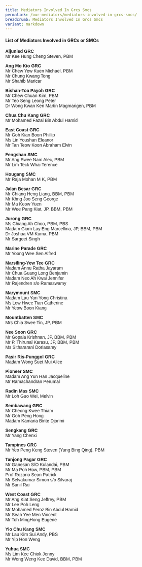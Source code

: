 ```yaml
---
title: Mediators Involved In Grcs Smcs
permalink: /our-mediators/mediators-involved-in-grcs-smcs/
breadcrumb: Mediators Involved In Grcs Smcs
variant: markdown
---
```

#### List of Mediators Involved in GRCs or SMCs

<p style="font-family:arial;"><strong>Aljunied GRC</strong><br>
Mr Kee Hung Cheng Steven, PBM<br>

</p><p style="font-family:arial;"><strong>Ang Mo Kio GRC</strong><br>
Mr Chew Yew Kuen Michael, PBM<br>
Mr Chung Kwang Tong<br>
Mr Shahib Maricar<br>


</p><p style="font-family:arial;"><strong>Bishan-Toa Payoh GRC</strong><br>
Mr Chew Chuan Kim, PBM<br>
Mr Teo Seng Leong Peter<br>
Dr Wong Kwan Ken Martin Magmarigen, PBM<br>

</p><p style="font-family:arial;"><strong>Chua Chu Kang GRC</strong><br>
Mr Mohamed Fazal Bin Abdul Hamid<br>

</p><p style="font-family:arial;"><strong>East Coast GRC</strong><br>
Mr Goh Kian Boon Phillip<br>
Ms Lin Youshan Eleanor<br>
Mr Tan Teow Koon Abraham Elvin<br>

</p><p style="font-family:arial;"><strong>Fengshan SMC</strong><br>
Mr Ang Swee Nam Alec, PBM<br>
Mr Lim Teck Whai Terence<br>

</p><p style="font-family:arial;"><strong>Hougang SMC</strong><br>
Mr Raja Mohan M K, PBM<br>

</p><p style="font-family:arial;"><strong>Jalan Besar GRC</strong><br>
Mr Chiang Heng Liang, BBM, PBM<br>
Mr Khng Joo Seng George<br>
Mr Ma Keow Yuen<br>
Mr Wee Pang Kiat, JP, BBM, PBM<br>

</p><p style="font-family:arial;"><strong>Jurong GRC</strong><br>
Ms Chiang Ah Choo, PBM, PBS<br>
Madam Giam Lay Eng Marcellina, JP, BBM, PBM<br>
Dr Joshua VM Kuma, PBM<br>
Mr Sargeet Singh<br>

</p><p style="font-family:arial;"><strong>Marine Parade GRC</strong><br>
Mr Yoong Wee Sen Alfred<br>

</p><p style="font-family:arial;"><strong>Marsiling-Yew Tee GRC</strong><br>
Madam Annu Ratha Jayaram<br>
Mr Chua Guang Long Benjamin<br>
Madam Neo Ah Kwai Jennifer<br>
Mr Rajendren s/o Ramaswamy<br>

</p><p style="font-family:arial;"><strong>Marymount SMC</strong><br>
Madam Lau Yan Yong Christina<br>
Ms Low Hwee Tian Catherine<br>
Mr Yeow Boon Kiang<br>

</p><p style="font-family:arial;"><strong>Mountbatten SMC</strong><br>
Mrs Chia Swee Tin, JP, PBM<br>

</p><p style="font-family:arial;"><strong>Nee Soon GRC</strong><br>
Mr Gopala Krishnan, JP, BBM, PBM<br>
Mr P. Thirunal Karasu, JP, BBM, PBM<br>
Ms Sithararani Doriasamy<br>

</p><p style="font-family:arial;"><strong>Pasir Ris-Punggol GRC</strong><br>
Madam Wong Suet Mui Alice<br>

</p><p style="font-family:arial;"><strong>Pioneer SMC</strong><br>
Madam Ang Yun Han Jacqueline<br>
Mr Ramachandran Perumal<br>

</p><p style="font-family:arial;"><strong>Radin Mas SMC</strong><br>
Mr Loh Guo Wei, Melvin<br>

</p><p style="font-family:arial;"><strong>Sembawang GRC</strong><br>
Mr Cheong Kwee Thiam<br>
Mr Goh Peng Hong<br>
Madam Kamaria Binte Djorimi<br>

</p><p style="font-family:arial;"><strong>Sengkang GRC</strong><br>
Mr Yang Chenxi<br>

</p><p style="font-family:arial;"><strong>Tampines GRC</strong><br>
Mr Yeo Peng Keng Steven (Yang Bing Qing), PBM<br>

</p><p style="font-family:arial;"><strong>Tanjong Pagar GRC</strong><br>
Mr Ganesan S/O Kulandai, PBM<br>
Mr Ma Poh How, PBM, PBM<br>
Prof Rozario Sean Patrick<br>
Mr Selvakumar Simon s/o Silvaraj<br>
Mr Sunil Rai<br>

</p><p style="font-family:arial;"><strong>West Coast GRC</strong><br>
Mr Ang Kiat Seng Jeffrey, PBM<br>
Mr Lee Poh Leng<br>
Mr Mohamed Feroz Bin Abdul Hamid<br>
Mr Seah Yee Men Vincent<br>
Mr Toh MingHong Eugene<br>

</p><p style="font-family:arial;"><strong>Yio Chu Kang SMC</strong><br>
Mr Lau Kim Sui Andy, PBS<br>
Mr Yip Hon Weng<br>

</p><p style="font-family:arial;"><strong>Yuhua SMC</strong><br>
Ms Lim Kee Chiok Jenny<br>
Mr Wong Weng Kee David, BBM, PBM<br></p>